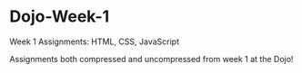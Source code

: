# Dojo-Week-1
Week 1 Assignments: HTML, CSS, JavaScript

Assignments both compressed and uncompressed from week 1 at the Dojo!
